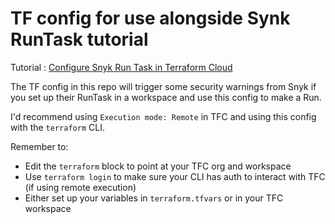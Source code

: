 # TF config for use alongside Synk RunTask tutorial

Tutorial : [Configure Snyk Run Task in Terraform Cloud
](https://developer.hashicorp.com/terraform/tutorials/cloud/cloud-run-tasks-snyk#change-run-task-enforcement-level)

The TF config in this repo will trigger some security warnings from Snyk if you set up their RunTask in a workspace and use this config to make a Run.

I'd recommend using `Execution mode: Remote` in TFC and using this config with the `terraform` CLI.

Remember to:
- Edit the `terraform` block to point at your TFC org and workspace
- Use `terraform login` to make sure your CLI has auth to interact with TFC (if using remote execution)
- Either set up your variables in `terraform.tfvars` or in your TFC workspace
 